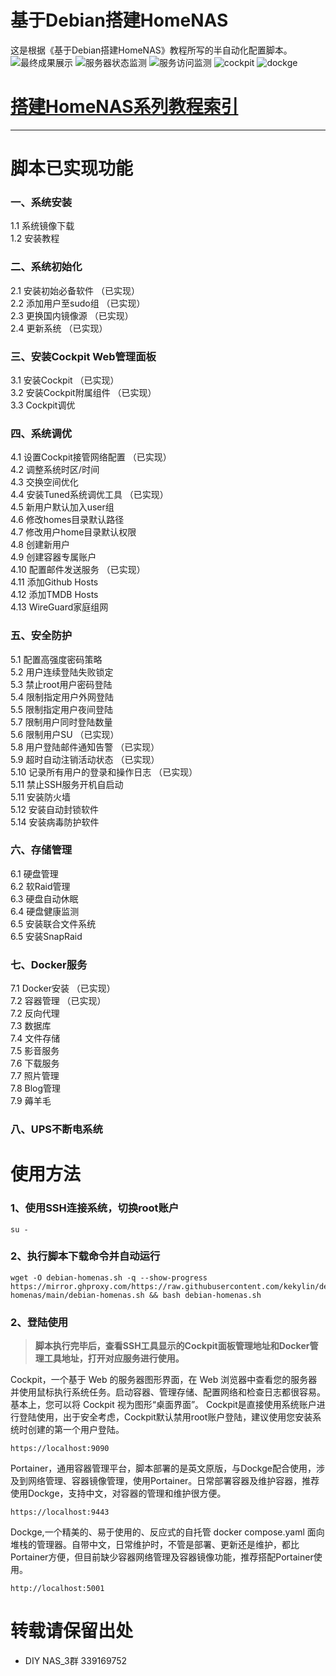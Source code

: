# 基于Debian搭建HomeNAS
这是根据《基于Debian搭建HomeNAS》教程所写的半自动化配置脚本。
![最终成果展示](https://github.com/kekylin/Debian-HomeNAS/assets/65521882/680df62e-7f6a-4b10-89a5-56cb363eecc8)
![服务器状态监测](https://github.com/kekylin/Debian-HomeNAS/assets/65521882/dbbcf50a-fb51-4672-9e46-16e03fb0a1d2)
![服务访问监测](https://github.com/kekylin/Debian-HomeNAS/assets/65521882/9491d322-4859-4e8c-8e59-14964e82f388)
![cockpit](https://github.com/kekylin/Debian-HomeNAS/assets/65521882/7716ac69-ae19-426e-9cf6-b04e141747c4)
![dockge](https://github.com/kekylin/Debian-HomeNAS/assets/65521882/6ac949d3-f39c-4e37-b8bf-2f42557f909d)

# [搭建HomeNAS系列教程索引](https://docs.qq.com/doc/p/fa51c8a8545b12a5432df0efa9818d2939860ed0)
---
# 脚本已实现功能
### 一、系统安装  
1.1 系统镜像下载  
1.2 安装教程  
### 二、系统初始化  
2.1 安装初始必备软件 （已实现）  
2.2 添加用户至sudo组 （已实现）  
2.3 更换国内镜像源 （已实现）  
2.4 更新系统 （已实现）  
### 三、安装Cockpit Web管理面板  
3.1 安装Cockpit （已实现）  
3.2 安装Cockpit附属组件 （已实现）  
3.3 Cockpit调优  
### 四、系统调优  
4.1 设置Cockpit接管网络配置 （已实现）  
4.2 调整系统时区/时间  
4.3 交换空间优化  
4.4 安装Tuned系统调优工具 （已实现）  
4.5 新用户默认加入user组  
4.6 修改homes目录默认路径  
4.7 修改用户home目录默认权限  
4.8 创建新用户  
4.9 创建容器专属账户  
4.10 配置邮件发送服务 （已实现）  
4.11 添加Github Hosts  
4.12 添加TMDB Hosts  
4.13 WireGuard家庭组网  
### 五、安全防护  
5.1 配置高强度密码策略  
5.2 用户连续登陆失败锁定  
5.3 禁止root用户密码登陆  
5.4 限制指定用户外网登陆  
5.5 限制指定用户夜间登陆  
5.7 限制用户同时登陆数量  
5.6 限制用户SU （已实现）  
5.8 用户登陆邮件通知告警 （已实现）  
5.9 超时自动注销活动状态 （已实现）  
5.10 记录所有用户的登录和操作日志 （已实现）  
5.11 禁止SSH服务开机自启动  
5.11 安装防火墙  
5.12 安装自动封锁软件  
5.14 安装病毒防护软件  
### 六、存储管理  
6.1 硬盘管理  
6.2 软Raid管理  
6.3 硬盘自动休眠  
6.4 硬盘健康监测  
6.5 安装联合文件系统  
6.5 安装SnapRaid  
### 七、Docker服务  
7.1 Docker安装 （已实现）  
7.2 容器管理 （已实现）  
7.2 反向代理  
7.3 数据库  
7.4 文件存储  
7.5 影音服务  
7.6 下载服务  
7.7 照片管理  
7.8 Blog管理  
7.9 薅羊毛  
### 八、UPS不断电系统  

# 使用方法
### 1、使用SSH连接系统，切换root账户
  ```shell
su -
  ```
### 2、执行脚本下载命令并自动运行
  ```shell
wget -O debian-homenas.sh -q --show-progress https://mirror.ghproxy.com/https://raw.githubusercontent.com/kekylin/debian-homenas/main/debian-homenas.sh && bash debian-homenas.sh
  ```
### 2、登陆使用
> **脚本执行完毕后，查看SSH工具显示的Cockpit面板管理地址和Docker管理工具地址，打开对应服务进行使用。**

Cockpit，一个基于 Web 的服务器图形界面，在 Web 浏览器中查看您的服务器并使用鼠标执行系统任务。启动容器、管理存储、配置网络和检查日志都很容易。基本上，您可以将 Cockpit 视为图形“桌面界面”。
Cockpit是直接使用系统账户进行登陆使用，出于安全考虑，Cockpit默认禁用root账户登陆，建议使用您安装系统时创建的第一个用户登陆。
  ```shell
https://localhost:9090
  ```
Portainer，通用容器管理平台，脚本部署的是英文原版，与Dockge配合使用，涉及到网络管理、容器镜像管理，使用Portainer。日常部署容器及维护容器，推荐使用Dockge，支持中文，对容器的管理和维护很方便。
  ```shell
https://localhost:9443
  ```
Dockge,一个精美的、易于使用的、反应式的自托管 docker compose.yaml 面向堆栈的管理器。自带中文，日常维护时，不管是部署、更新还是维护，都比Portainer方便，但目前缺少容器网络管理及容器镜像功能，推荐搭配Portainer使用。
  ```shell
http://localhost:5001
  ```

# 转载请保留出处
- DIY NAS_3群 339169752
